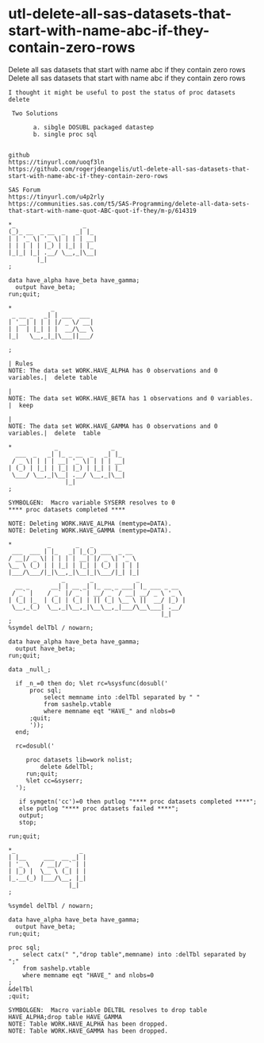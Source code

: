 # utl-delete-all-sas-datasets-that-start-with-name-abc-if-they-contain-zero-rows
Delete all sas datasets that start with name abc  if they contain zero rows
    Delete all sas datasets that start with name abc  if they contain zero rows

    I thought it might be useful to post the status of proc datasets delete

     Two Solutions

           a. sibgle DOSUBL packaged datastep
           b. single proc sql


    github
    https://tinyurl.com/uoqf3ln
    https://github.com/rogerjdeangelis/utl-delete-all-sas-datasets-that-start-with-name-abc-if-they-contain-zero-rows

    SAS Forum
    https://tinyurl.com/u4p2rly
    https://communities.sas.com/t5/SAS-Programming/delete-all-data-sets-that-start-with-name-quot-ABC-quot-if-they/m-p/614319

    *_                   _
    (_)_ __  _ __  _   _| |_
    | | '_ \| '_ \| | | | __|
    | | | | | |_) | |_| | |_
    |_|_| |_| .__/ \__,_|\__|
            |_|
    ;

    data have_alpha have_beta have_gamma;
      output have_beta;
    run;quit;

    *           _
     _ __ _   _| | ___  ___
    | '__| | | | |/ _ \/ __|
    | |  | |_| | |  __/\__ \
    |_|   \__,_|_|\___||___/

    ;
                                                                          | Rules
    NOTE: The data set WORK.HAVE_ALPHA has 0 observations and 0 variables.|  delete table
                                                                          |
    NOTE: The data set WORK.HAVE_BETA has 1 observations and 0 variables. |  keep
                                                                          |
    NOTE: The data set WORK.HAVE_GAMMA has 0 observations and 0 variables.|  delete  table

    *            _               _
      ___  _   _| |_ _ __  _   _| |_
     / _ \| | | | __| '_ \| | | | __|
    | (_) | |_| | |_| |_) | |_| | |_
     \___/ \__,_|\__| .__/ \__,_|\__|
                    |_|
    ;

    SYMBOLGEN:  Macro variable SYSERR resolves to 0
    **** proc datasets completed ****

    NOTE: Deleting WORK.HAVE_ALPHA (memtype=DATA).
    NOTE: Deleting WORK.HAVE_GAMMA (memtype=DATA).

    *          _       _   _
     ___  ___ | |_   _| |_(_) ___  _ __
    / __|/ _ \| | | | | __| |/ _ \| '_ \
    \__ \ (_) | | |_| | |_| | (_) | | | |
    |___/\___/|_|\__,_|\__|_|\___/|_| |_|
                   _       _            _
      __ _      __| | __ _| |_ __ _ ___| |_ ___ _ __
     / _` |    / _` |/ _` | __/ _` / __| __/ _ \ '_ \
    | (_| |_  | (_| | (_| | || (_| \__ \ ||  __/ |_) |
     \__,_(_)  \__,_|\__,_|\__\__,_|___/\__\___| .__/
                                               |_|
    ;
    %symdel delTbl / nowarn;

    data have_alpha have_beta have_gamma;
      output have_beta;
    run;quit;

    data _null_;

      if _n_=0 then do; %let rc=%sysfunc(dosubl('
          proc sql;
              select memname into :delTbl separated by " "
              from sashelp.vtable
              where memname eqt "HAVE_" and nlobs=0
          ;quit;
          '));
      end;

      rc=dosubl('

         proc datasets lib=work nolist;
             delete &delTbl;
         run;quit;
         %let cc=&syserr;
      ');

       if symgetn('cc')=0 then putlog "**** proc datasets completed ****";
       else putlog "**** proc datasets failed ****";
       output;
       stop;

    run;quit;

    *_                  _
    | |__     ___  __ _| |
    | '_ \   / __|/ _` | |
    | |_) |  \__ \ (_| | |
    |_.__(_) |___/\__, |_|
                     |_|
    ;

    %symdel delTbl / nowarn;

    data have_alpha have_beta have_gamma;
      output have_beta;
    run;quit;

    proc sql;
        select catx(" ","drop table",memname) into :delTbl separated by ";"
        from sashelp.vtable
        where memname eqt "HAVE_" and nlobs=0
    ;
    &delTbl
    ;quit;

    SYMBOLGEN:  Macro variable DELTBL resolves to drop table HAVE_ALPHA;drop table HAVE_GAMMA
    NOTE: Table WORK.HAVE_ALPHA has been dropped.
    NOTE: Table WORK.HAVE_GAMMA has been dropped.



